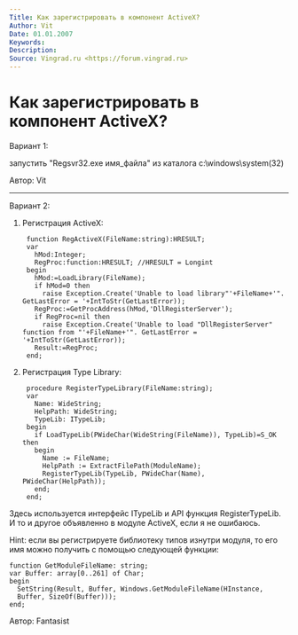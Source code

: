 ```yaml
---
Title: Как зарегистрировать в компонент ActiveX?
Author: Vit
Date: 01.01.2007
Keywords: 
Description: 
Source: Vingrad.ru <https://forum.vingrad.ru>
---
```


Как зарегистрировать в компонент ActiveX?
=========================================

Вариант 1:

запустить "Regsvr32.exe имя\_файла" из каталога c:\\windows\\system(32)

Автор: Vit

------------------------------------------------------------------------
Вариант 2:

1. Регистрация ActiveX:

        function RegActiveX(FileName:string):HRESULT;
        var
          hMod:Integer;
          RegProc:function:HRESULT; //HRESULT = Longint
        begin
          hMod:=LoadLibrary(FileName);
          if hMod=0 then
            raise Exception.Create('Unable to load library"'+FileName+'". GetLastError = '+IntToStr(GetLastError));
          RegProc:=GetProcAddress(hMod,'DllRegisterServer');
          if RegProc=nil then
            raise Exception.Create('Unable to load "DllRegisterServer" function from "'+FileName+'". GetLastError = '+IntToStr(GetLastError));
          Result:=RegProc;
        end;

2. Регистрация Type Library:

        procedure RegisterTypeLibrary(FileName:string);
        var
          Name: WideString;
          HelpPath: WideString;
          TypeLib: ITypeLib;
        begin
          if LoadTypeLib(PWideChar(WideString(FileName)), TypeLib)=S_OK then
          begin
            Name := FileName;
            HelpPath := ExtractFilePath(ModuleName);
            RegisterTypeLib(TypeLib, PWideChar(Name), PWideChar(HelpPath));
          end;
        end;

Здесь используется интерфейс ITypeLib и API функция RegisterTypeLib. И
то и другое объявленно в модуле ActiveX, если я не ошибаюсь.

Hint: если вы регистрируете библиотеку типов изнутри модуля, то его имя
можно получить с помощью следующей функции:

    function GetModuleFileName: string;
    var Buffer: array[0..261] of Char;
    begin
      SetString(Result, Buffer, Windows.GetModuleFileName(HInstance,
      Buffer, SizeOf(Buffer)));
    end;

Автор: Fantasist

